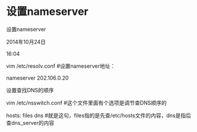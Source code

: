 # 设置nameserver

设置nameserver

2014年10月24日

16:04

vim /etc/resolv.conf #设置nameserver地址：

nameserver 202.106.0.20

设置查找DNS的顺序

vim /etc/nsswitch.conf #这个文件里面有个选项是调节查DNS顺序的

hosts: files dns #就是这句，files指的是先查/etc/hosts文件的内容，dns是指后查dns_server的内容